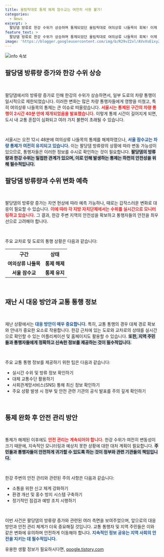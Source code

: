 ```yaml
---
title: 올림픽대로 통제 해제 잠수교는 여전히 사용 불가!
categories:
  - News
excerpt: >
  팔당댐 방류로 한강 수위가 상승하며 통제되었던 올림픽대로 여의상류 나들목이 회복! 이제 차량 통행이 재개되지만, 잠수교는 여전히 통제 중. 상황을 놓치지 마세요!
feature_text: >
  팔당댐 방류로 한강 수위가 상승하며 통제되었던 올림픽대로 여의상류 나들목이 회복! 이제 차량 통행이 재개되지만, 잠수교는 여전히 통제 중. 상황을 놓치지 마세요!
image: 'https://blogger.googleusercontent.com/img/b/R29vZ2xl/AVvXsEixyZcFfHzMRdzZMjFBmAUKJYCLCGyLL1o632UiGVXcaFdKo_bkvkuCioo0uUKlGfBVcT3P84aROyZIXSBEx3Aw5nCQ3pTgDom1WDC4m8eifvWiAmWEEVb4x6G_l8C0QH225ldMjyaFvpxGEBGNO37VmDTDMHGhJPq73UglMfDca1-0aw/s1600/blogspot.png'
---
```


<p><img src="https://blogger.googleusercontent.com/img/b/R29vZ2xl/AVvXsEixyZcFfHzMRdzZMjFBmAUKJYCLCGyLL1o632UiGVXcaFdKo_bkvkuCioo0uUKlGfBVcT3P84aROyZIXSBEx3Aw5nCQ3pTgDom1WDC4m8eifvWiAmWEEVb4x6G_l8C0QH225ldMjyaFvpxGEBGNO37VmDTDMHGhJPq73UglMfDca1-0aw/s1600/blogspot.png" alt="info 속보" /></p>

<h2 data-ke-size="size26">팔당댐 방류량 증가와 한강 수위 상승</h2>

<p data-ke-size="size16">&nbsp;</p>

<p>팔당댐에서의 방류량 증가로 인해 한강의 수위가 상승하면서, 일부 도로의 차량 통행이 일시적으로 제한되었습니다. 이러한 변화는 많은 차량 통행자들에게 영향을 미쳤고, 특히 여의상류 나들목의 통제는 큰 이슈로 떠올랐습니다. <b><span style="color: #ee2323;">서울시는 통제된 구간의 차량 통행이 2시간 40분 만에 재개되었음을 발표했습니다.</span></b> 이렇게 통제 시간이 길어지게 되면, 도시 내 교통 혼잡이 심화되고 여러 가지 불편이 초래될 수 있습니다. </p>

<p data-ke-size="size16">&nbsp;</p>

<p>서울시는 오전 12시 48분에 여의상류 나들목의 통제를 해제하였으나, <b><span style="color: #1a5490;">서울 잠수교는 차량 통제가 여전히 유지되고 있습니다.</span></b> 이는 팔당댐 방류량의 상황에 따라 변동 가능성이 있으므로, 통행자들은 이러한 정보를 수시로 확인하는 것이 필요합니다. <b><span style="background-color: #21538527;">팔당댐의 방류량과 한강 수위는 밀접한 관계가 있으며, 이로 인해 발생하는 통제는 하천의 안전성을 위해 필수적입니다.</span></b></p>

<h2 data-ke-size="size26">팔당댐 방류량과 수위 변화 예측</h2>

<p data-ke-size="size16">&nbsp;</p>

<p>팔당댐의 방류량 증가는 자연 현상에 따라 예측 가능하나, 때로는 갑작스러운 변화로 대응이 필요할 수 있습니다. <b><span style="color: #ee2323;">이에 따라 각 지방 자치단체에서는 수위를 실시간으로 모니터링하고 있습니다.</span></b> 그 결과, 한강 주변 지역의 안전성을 확보하고 통행자들의 안전을 최우선으로 고려해야 합니다. </p>

<p data-ke-size="size16">&nbsp;</p>

<p>주요 교차로 및 도로의 통행 상황은 다음과 같습니다:</p>

<table style="width: 100%; border-collapse: collapse;">
  <tr>
    <th style="text-align: center;"><b>구간</b></th>
    <th style="text-align: center;"><b>상태</b></th>
  </tr>
  <tr>
    <td style="text-align: center; height: 17px;"><b>여의상류 나들목</b></td>
    <td style="text-align: center; height: 17px;"><b>통제 해제</b></td>
  </tr>
  <tr>
    <td style="text-align: center; height: 17px;"><b>서울 잠수교</b></td>
    <td style="text-align: center; height: 17px;"><b>통제 유지</b></td>
  </tr>
</table>

<p data-ke-size="size16">&nbsp;</p>

<h2 data-ke-size="size26">재난 시 대응 방안과 교통 통행 정보</h2>

<p data-ke-size="size16">&nbsp;</p>

<p>재난 상황에서는 <b><span style="color: #1a5490;">대응 방안이 매우 중요합니다.</span></b> 특히, 교통 통행의 경우 대체 경로 확보와 안내가 중요한 요소로 작용합니다. 한강 근처에 있는 도로와 교차로의 상태를 실시간으로 확인할 수 있는 어플리케이션 및 홈페이지도 활용할 수 있습니다. <b><span style="background-color: #21538527;">또한, 지역 주민들과 통행자들에게 정확하고 신속한 정보를 제공하는 것이 필수적입니다.</span></b></p>

<p data-ke-size="size16">&nbsp;</p>

<p>주요 교통 통행 정보를 제공하기 위한 팁은 다음과 같습니다:</p>

<ul>
  <li>실시간 수위 및 방류 정보 확인하기</li>
  <li>대체 교통수단 활용하기</li>
  <li>사회관계망서비스(SNS) 통해 최신 정보 확인하기</li>
  <li>주요 상황 발생 시 정부 및 안전 관련 기관의 공식 발표를 주의 깊게 확인하기</li>
</ul>

<p data-ke-size="size16">&nbsp;</p>

<h2 data-ke-size="size26">통제 완화 후 안전 관리 방안</h2>

<p data-ke-size="size16">&nbsp;</p>

<p>통제가 해제된 이후에도 <b><span style="color: #ee2323;">안전 관리는 계속되어야 합니다.</span></b> 한강 수위가 여전히 변동성이 크기 때문에, 지속적인 모니터링과 예상치 못한 상황에 대한 대처 계획이 필요합니다. <b><span style="background-color: #21538527;">주민들과 통행자들이 안전하게 귀가할 수 있도록 하는 것이 정부와 관련 기관들의 책임입니다.</span></b></p>

<p data-ke-size="size16">&nbsp;</p>

<p>한강 주변의 안전 관리와 관련된 주의 사항은 다음과 같습니다:</p>

<ul>
  <li>소통을 위한 신고 체계 강화하기</li>
  <li>환경 개선 및 홍수 방지 시스템 구축하기</li>
  <li>정기적인 점검과 예방 조치 시행하기</li>
</ul>

<p data-ke-size="size16">&nbsp;</p>

<p>이번 사건은 팔당댐의 방류량 증가와 관련된 여러 측면을 보여주었으며, 앞으로의 대응 방안과 안전 관리 체계가 더욱 중요해질 것입니다. 교통 통행자 및 지역 주민들은 이와 같은 변화에 유의하며 안전하게 이동해야 합니다. <b><span style="color: #1a5490;">지속적인 정보 공유는 지역 사회의 안전을 지키는 데 필수적입니다.</span></b></p>
유용한 생활 정보가 필요하시다면, <a href="https://qoogle.tistory.com" rel="dofollow">qoogle.tistory.com</a>


